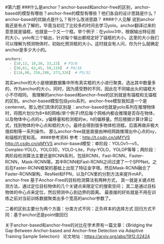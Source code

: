 #第六题
###什么是anchor？anchor-based和anchor-free的区别，anchor-based的模型有哪些？anchor-free的模型有哪些？他们各自的设计思路是什么？anchor-based的优缺点是什么？有什么改进思路？
####个人见解
说到anchor我还是有点了解的，毕竟当初花了比较多的时间去学习yolo。anchor翻译过来的意思就是锚框，也就是一个又一个框。举个例子：在yolov3中，根据输出特征图的大小，yolo有三个输出，针对每个输出都规定好了锚框的大小。这里的大小我们可以理解为预测物体时，初始化预测框的大小。这时就会有人问，你为什么就确定anchor是多少大小的。
```r
anchors:
  - [10,13, 16,30, 33,23]  # P3/8
  - [30,61, 62,45, 59,119]  # P4/16
  - [116,90, 156,198, 373,326]  # P5/32
  ```
  其实anchor的大小是根据数据集中所有真实框的大小进行聚类，选出其中数量多的，作为anchor的大小。同时，因为感受野的不同，因此在不同输出头的锚框大小不尽相同。
  我理解的anchor-based和anchor-free的区别就是有锚框和无锚框的区别。anchor-based模型包括yolo系列，anchor-free模型我知道一个是centernet。那么他们具体的区别是：anchor-based也就是yolo系列在推理物体时，将图片划分为8*8的网格(举个例子)然后每个网格内都会推理是否存在物体，以及物体中心点的x，y偏移量和检测框的w，h的偏移量。然后根据计算计算公式，找到物体的中心点和框的大小。最终会得到很多物体检测框。后面再做非极大值抑制等一系列操作。
  那么anchor-free就是直接由神经网路推理出中心点的xy，和锚框的宽和高。
####参考资料
参考：http://t.csdn.cn/qMYVS
http://t.csdn.cn/qMYVS
anchor-based模型：单阶段：YOLOv1—v5，Complex-YOLO，YOLO3D，YOLO-Lite，Poly-YOLO，YOLOP等等；两阶段：两阶段检测算法主要还是RCNN系列，包括RCNN，Fast-RCNN，Faster-RCNN，Mask-RCNN等。其中RCNN和Fast-RCNN之间过渡了一个SPPNet。之后在Faster-RCNN框架的基础上出现了特征金字塔。然后Mask-RCNN融合了Faster-RCNN架构、ResNet和FPN，以及FCN里的分割方法来提升mAP。
anchor-free
基于Anchor-Free的目标检测算法有两种方式，
其一就是关键点检测方法，通过定位目标物体的几个关键点来限定它的搜索空间；
其二是通过目标物体的中心点来定位，然后预测中心到边界的距离。
最直接的好处就是不用在训练之前对当前训练数据聚类出多个宽高的anchor参数了。

二者的区别主要分为两个方面：分类方式不同：正负样本的选择方式
回归方式不同：基于anchor还是point做回归

关于anchor-based和anchor-free的对比在学术界有一篇文章：《Bridging the Gap Between Anchor-based and Anchor-free Detection via Adaptive Training Sample Selection》
论文地址：https://arxiv.org/abs/1912.02424
